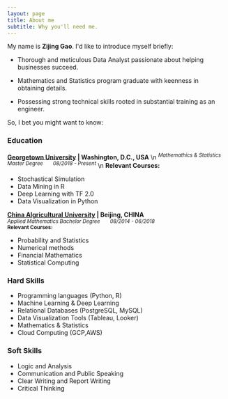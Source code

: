 ```yaml
---
layout: page
title: About me
subtitle: Why you'll need me.
---
```


My name is **Zijing Gao**. I'd like to introduce myself briefly:

- Thorough and meticulous Data Analyst passionate about helping businesses succeed.

- Mathematics and Statistics program graduate with keenness in obtaining details.

- Possessing strong technical skills rooted in substantial training as an engineer.

So, I bet you might want to know:

### Education
__[Georgetown University](https://www.georgetown.edu/) | Washington, D.C., USA__  \n
<sup>_Mathemathics & Statistics Master Degree      &nbsp; &nbsp; &nbsp;      08/2018 - Present_</sup> \n
**Relevant Courses:**
- Stochastical Simulation
- Data Mining in R
- Deep Learning with TF 2.0
- Data Visualization in Python

__[China Algricultural University](https://en.cau.edu.cn/) | Beijing, CHINA__ \
<sup>_Applied Mathematics Bachelor Degree  &nbsp; &nbsp; &nbsp;      08/2014 - 06/2018_</sup> \
<sub>**Relevant Courses:**</sub>
- Probability and Statistics
- Numerical methods
- Financial Mathematics
- Statistical Computing

### Hard Skills
- Programming languages (Python, R)
- Machine Learning & Deep Learning
- Relational Databases (PostgreSQL, MySQL)
- Data Visualization Tools (Tableau, Looker)
- Mathematics & Statistics
- Cloud Computing (GCP,AWS)

### Soft Skills
- Logic and Analysis
- Communication and Public Speaking
- Clear Writing and Report Writing
- Critical Thinking
